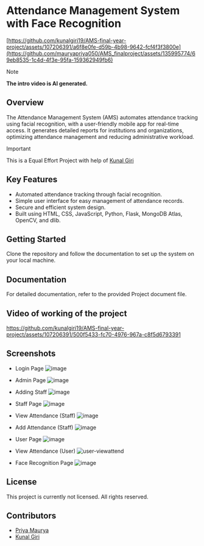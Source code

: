 # Attendance Management System with Face Recognition

[https://github.com/kunalgiri19/AMS-final-year-project/assets/107206391/a6f8e0fe-d59b-4b98-9642-fcf4f3f3800e](https://github.com/mauryapriya050/AMS_finalproject/assets/135995774/69eb8535-1c4d-4f3e-95fa-159362949fb6)

> [!NOTE]
> **The intro video is AI generated.**

## Overview

The Attendance Management System (AMS) automates attendance tracking using facial recognition, with a user-friendly mobile app for real-time access. It generates detailed reports for institutions and organizations, optimizing attendance management and reducing administrative workload.

> [!IMPORTANT]
> This is a Equal Effort Project with help of [Kunal Giri](https://github.com/kunalgiri19)


## Key Features
- Automated attendance tracking through facial recognition.
- Simple user interface for easy management of attendance records.
- Secure and efficient system design.
- Built using HTML, CSS, JavaScript, Python, Flask, MongoDB Atlas, OpenCV, and dlib.


## Getting Started
Clone the repository and follow the documentation to set up the system on your local machine.


## Documentation
For detailed documentation, refer to the provided Project document file.


## Video of working of the project
https://github.com/kunalgiri19/AMS-final-year-project/assets/107206391/500f5433-fc70-4976-967a-c8f5d6793391


## Screenshots
- Login Page
![image](https://github.com/kunalgiri19/AMS-final-year-project/assets/107206391/e595a48e-5385-4cc3-a8fa-9164e6353623)


- Admin Page
![image](https://github.com/kunalgiri19/AMS-final-year-project/assets/107206391/070ba8e9-8cd4-4d2d-add0-02039ee3fa18)


- Adding Staff
![image](https://github.com/kunalgiri19/AMS-final-year-project/assets/107206391/d603a3b2-b3ae-4601-ad1c-38420ab63c2e)


- Staff Page
![image](https://github.com/kunalgiri19/AMS-final-year-project/assets/107206391/ab6c2cbc-0b3b-46bd-a526-6f349a1b321c)


- View Attendance (Staff)
![image](https://github.com/kunalgiri19/AMS-final-year-project/assets/107206391/2dbdfb70-a970-45d8-a1b0-f50329cace5d)


- Add Attendance (Staff)
![image](https://github.com/kunalgiri19/AMS-final-year-project/assets/107206391/ab124ff2-2e55-4cf0-9667-01263488e797)


- User Page
![image](https://github.com/mauryapriya050/AMS_finalproject/assets/135995774/3106da14-3934-4ed1-93b7-4a7da456f095)

- View Attendance (User)
![user-viewattend](https://github.com/mauryapriya050/AMS_finalproject/assets/135995774/02ddda74-043d-40f2-85b9-ef5485a4e941)


- Face Recognition Page
![image](https://github.com/mauryapriya050/AMS_finalproject/assets/135995774/782d27a9-d142-4f57-9083-764816483d4c)



## License
This project is currently not licensed. All rights reserved.


## Contributors
- [Priya Maurya](https://github.com/mauryapriya050)
- [Kunal Giri](https://github.com/kunalgiri19)
